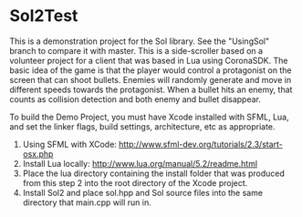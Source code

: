 # Sol2Test

This is a demonstration project for the Sol library. See the "UsingSol" branch to compare it with master. This is a side-scroller based on a volunteer project for a client that was based in Lua using CoronaSDK. The basic idea of the game is that the player would control a protagonist on the screen that can shoot bullets. Enemies will randomly generate and move in different speeds towards the protagonist. When a bullet hits an enemy, that counts as collision detection and both enemy and bullet disappear. 

To build the Demo Project, you must have Xcode installed with SFML, Lua, and set the linker flags, build settings, architecture, etc as appropriate.

1. Using SFML with XCode: http://www.sfml-dev.org/tutorials/2.3/start-osx.php
2. Install Lua locally: http://www.lua.org/manual/5.2/readme.html
3. Place the lua directory containing the  install folder that was produced from this step 2 into the root directory of the Xcode project. 
4. Install Sol2 and place sol.hpp and Sol source files into the same directory that main.cpp will run in. 

